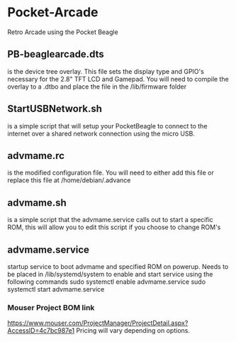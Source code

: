 # Pocket-Arcade
Retro Arcade using the Pocket Beagle


## PB-beaglearcade.dts 
is the device tree overlay. This file sets the display type and GPIO's necessary for the 2.8" TFT LCD and Gamepad. You will need to compile the overlay to a .dtbo and place the file in the /lib/firmware folder

## StartUSBNetwork.sh 
is a simple script that will setup your PocketBeagle to connect to the internet over a shared network connection using the micro USB.

## advmame.rc 
is the modified configuration file. You will need to either add this file or replace this file at /home/debian/.advance

## advmame.sh 
is a simple script that the advmame.service calls out to start a specific ROM, this will allow you to edit this script if you choose to change ROM's

## advmame.service
startup service to boot advmame and specified ROM on powerup. Needs to be placed in /lib/systemd/system
to enable and start service using the following commands
sudo systemctl enable advmame.service
sudo systemctl start advmame.service

### Mouser Project BOM link 
https://www.mouser.com/ProjectManager/ProjectDetail.aspx?AccessID=4c7bc987e1
Pricing will vary depending on options. 
